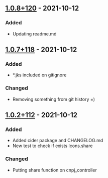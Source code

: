 ## [1.0.8+120] - 2021-10-12
### Added
- Updating readme.md

## [1.0.7+118] - 2021-10-12
### Added
- \*.jks included on gitignore

### Changed
- Removing something from git history =)

## [1.0.2+112] - 2021-10-12
### Added
- Added cider package and CHANGELOG.md
- New test to check if exists Icons.share

### Changed
- Putting share function on cnpj\_controller

[1.0.8+120]: https://github.com/wendreof/cnpj_company/compare/1.0.7+118...1.0.8+120
[1.0.7+118]: https://github.com/wendreof/cnpj_company/compare/1.0.2+112...1.0.7+118
[1.0.2+112]: https://github.com/wendreof/cnpj_company/releases/tag/1.0.2+112